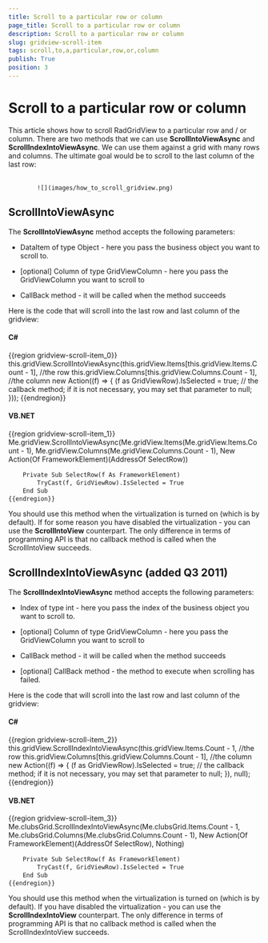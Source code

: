 ```yaml
---
title: Scroll to a particular row or column
page_title: Scroll to a particular row or column
description: Scroll to a particular row or column
slug: gridview-scroll-item
tags: scroll,to,a,particular,row,or,column
publish: True
position: 3
---
```


# Scroll to a particular row or column



This article shows how to scroll RadGridView to a particular row and / or column.
        There are two methods that we can use __ScrollIntoViewAsync__ and __ScrollIndexIntoViewAsync__. We can use them against a grid with many rows and columns. The ultimate goal would be to scroll to the last column of the last row:
        




               
            ![](images/how_to_scroll_gridview.png)



## ScrollIntoViewAsync

The __ScrollIntoViewAsync__ method accepts the following parameters:
            

* DataItem of type Object - here you pass the business object you want to scroll to.

* [optional] Column of type GridViewColumn - here you pass the GridViewColumn you want to scroll to

* CallBack method - it will be called when the method succeeds

Here is the code that will scroll into the last row and last column of the gridview:

#### __C#__

{{region gridview-scroll-item_0}}
	this.gridView.ScrollIntoViewAsync(this.gridView.Items[this.gridView.Items.Count - 1], //the row
	                                  this.gridView.Columns[this.gridView.Columns.Count - 1], //the column
	                                  new Action<FrameworkElement>((f) => 
	                                  {
	                                     (f as GridViewRow).IsSelected = true; // the callback method; if it is not necessary, you may set that parameter to null;
	                                  }));
	{{endregion}}



#### __VB.NET__

{{region gridview-scroll-item_1}}
	    Me.gridView.ScrollIntoViewAsync(Me.gridView.Items(Me.gridView.Items.Count - 1), Me.gridView.Columns(Me.gridView.Columns.Count - 1), New Action(Of FrameworkElement)(AddressOf SelectRow))
	   
	    Private Sub SelectRow(f As FrameworkElement)
	        TryCast(f, GridViewRow).IsSelected = True
	    End Sub
	{{endregion}}



You should use this method when the virtualization is turned on (which is by default). If for some reason you have disabled the virtualization - you can use the __ScrollIntoView__ counterpart. The only difference in terms of programming API is that no callback method is called when the ScrollIntoView succeeds.
            



## ScrollIndexIntoViewAsync (added Q3 2011)

The __ScrollIndexIntoViewAsync__ method accepts the following parameters:
            

* Index of type int - here you pass the index of the business object you want to scroll to.

* [optional] Column of type GridViewColumn - here you pass the GridViewColumn you want to scroll to

* CallBack method - it will be called when the method succeeds

* [optional] CallBack method - the method to execute when scrolling has failed.

Here is the code that will scroll into the last row and last column of the gridview:

#### __C#__

{{region gridview-scroll-item_2}}
	this.gridView.ScrollIndexIntoViewAsync(this.gridView.Items.Count - 1, //the row
	                                  this.gridView.Columns[this.gridView.Columns.Count - 1], //the column
	                                  new Action<FrameworkElement>((f) => 
	                                  {
	                                     (f as GridViewRow).IsSelected = true; // the callback method; if it is not necessary, you may set that parameter to null;
	                                  }), null);
	{{endregion}}



#### __VB.NET__

{{region gridview-scroll-item_3}}
	    Me.clubsGrid.ScrollIndexIntoViewAsync(Me.clubsGrid.Items.Count - 1, Me.clubsGrid.Columns(Me.clubsGrid.Columns.Count - 1), New Action(Of FrameworkElement)(AddressOf SelectRow), Nothing)
	    
	    Private Sub SelectRow(f As FrameworkElement)
		    TryCast(f, GridViewRow).IsSelected = True
	    End Sub
	{{endregion}}



You should use this method when the virtualization is turned on (which is by default). If you have disabled the virtualization - you can use the __ScrollIndexIntoView__ counterpart. The only difference in terms of programming API is that no callback method is called when the ScrollIndexIntoView succeeds.
            



